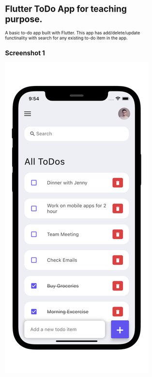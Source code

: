 # Flutter ToDo App for teaching purpose.

A basic to-do app built with Flutter. This app has add/delete/update functinality with search for any existing to-do item in the app.

## Screenshot 1

![Flutter todo app](./flutter-todo-iphone.png)
